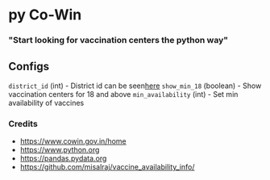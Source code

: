 # py Co-Win
### "Start looking for vaccination centers the python way"

## Configs 

`district_id` (int) - District id can be seen[here](https://github.com/PSNAppz/pycowin/blob/master/data/districts.csv)
`show_min_18` (boolean) - Show vaccination centers for 18 and above
`min_availability` (int) - Set min availability of vaccines

### Credits
- https://www.cowin.gov.in/home
- https://www.python.org
- https://pandas.pydata.org
- https://github.com/misalraj/vaccine_availability_info/